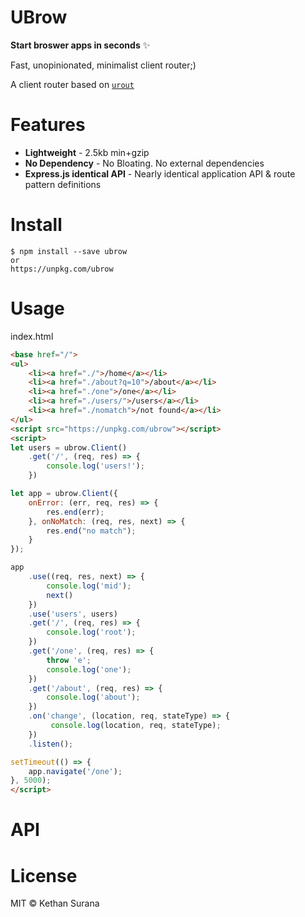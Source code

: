 # UBrow

**Start broswer apps in seconds** ✨

Fast, unopinionated, minimalist client router;)

A client router based on [```urout```](https://github.com/kethan/urout)

# Features

* **Lightweight** - 2.5kb min+gzip
* **No Dependency** - No Bloating. No external dependencies
* **Express.js identical API** - Nearly identical application API & route pattern definitions

# Install
```
$ npm install --save ubrow
or
https://unpkg.com/ubrow
```
# Usage

index.html
```html
<base href="/">
<ul>
    <li><a href="./">/home</a></li>
    <li><a href="./about?q=10">/about</a></li>
    <li><a href="./one">/one</a></li>
    <li><a href="./users/">/users</a></li>
    <li><a href="./nomatch">/not found</a></li>
</ul>
<script src="https://unpkg.com/ubrow"></script>
<script>
let users = ubrow.Client()
    .get('/', (req, res) => {
        console.log('users!');
    })

let app = ubrow.Client({
    onError: (err, req, res) => {
        res.end(err);
    }, onNoMatch: (req, res, next) => {
        res.end("no match");
    }
});

app
    .use((req, res, next) => {
        console.log('mid');
        next()
    })
    .use('users', users)
    .get('/', (req, res) => {
        console.log('root');
    })
    .get('/one', (req, res) => {
        throw 'e';
        console.log('one');
    })
    .get('/about', (req, res) => {
        console.log('about');
    })
    .on('change', (location, req, stateType) => {
         console.log(location, req, stateType);
    })
    .listen();

setTimeout(() => {
    app.navigate('/one');
}, 5000);
</script>
```
# API

# License

MIT © Kethan Surana